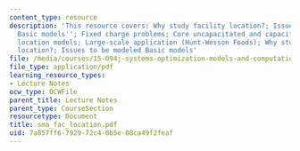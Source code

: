 ```yaml
---
content_type: resource
description: 'This resource covers: Why study facility location?; Issues to be modeled;
  Basic models''; Fixed charge problems; Core uncapacitated and capacitatedfacility
  location models; Large-scale application (Hunt-Wesson Foods); Why study facility
  location?; Issues to be modeled Basic models'
file: /media/courses/15-094j-systems-optimization-models-and-computation-sma-5223-spring-2004/7a857ff6792972c40b5e08ca49f2feaf_sma_fac_location.pdf
file_type: application/pdf
learning_resource_types:
- Lecture Notes
ocw_type: OCWFile
parent_title: Lecture Notes
parent_type: CourseSection
resourcetype: Document
title: sma_fac_location.pdf
uid: 7a857ff6-7929-72c4-0b5e-08ca49f2feaf
---
```

